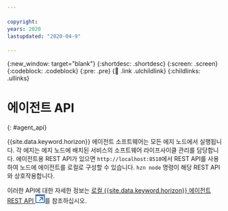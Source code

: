 ```yaml
---

copyright:
years: 2020
lastupdated: "2020-04-9"

---
```


{:new_window: target="blank"}
{:shortdesc: .shortdesc}
{:screen: .screen}
{:codeblock: .codeblock}
{:pre: .pre}
{:child: .link .ulchildlink}
{:childlinks: .ullinks}

# 에이전트 API
{: #agent_api}

{{site.data.keyword.horizon}} 에이전트 소프트웨어는 모든 에지 노드에서 실행됩니다. 각 에지는 에지 노드에 배치된 서비스의 소프트웨어 라이프사이클 관리를 담당합니다. 에이전트용 REST API가 있으면 `http://localhost:8510`에서 REST API를 사용하여 노드에 에이전트를 로컬로 구성할 수 있습니다. `hzn node` 명령이 해당 REST API와 상호작용합니다.

이러한 API에 대한 자세한 정보는 [로컬 {{site.data.keyword.horizon}} 에이전트 REST API ![새 탭에서 열림](../../images/icons/launch-glyph.svg "새 탭에서 열림")](https://github.com/open-horizon/anax/blob/master/doc/api.md)를 참조하십시오.
